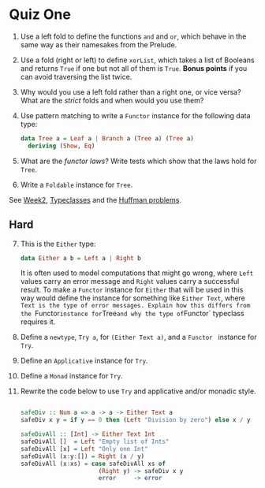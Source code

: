# Quiz One

1. Use a left fold to define the functions `and` and `or`, which
   behave in the same way as their namesakes from the Prelude.
   
2. Use a fold (right or left) to define `xorList`, which takes a list
   of Booleans and returns `True` if one but not all of them is
   `True`. **Bonus points** if you can avoid
   traversing the list twice.
   
3. Why would you use a left fold rather than a right one, or vice
   versa? What are the *strict* folds and when would you use them? 
   
4. Use pattern matching to write a `Functor` instance for the
   following data type:

   ```haskell
   data Tree a = Leaf a | Branch a (Tree a) (Tree a)
     deriving (Show, Eq)
   ```
5. What are the *functor laws*? Write tests which show that the laws
   hold for `Tree`.

6. Write a `Foldable` instance for `Tree`.

See [Week2](labs/week2/Week2.md), [Typeclasses](Typeclasses.md) and the [Huffman problems](https://github.com/jimburton/huffman).

## Hard

7. This is the `Either` type:

   ```haskell
   data Either a b = Left a | Right b
   ```
   
   It is often used to model computations that might go wrong, where
   `Left` values carry an error message and `Right` values carry a
   successful result. To make a `Functor` instance for `Either` that
   will be used in this way would define the instance for something
   like `Either Text`, where `Text is the type of error
   messages. Explain how this differs from the `Functor` instance for
   `Tree` and why the type of `Functor` typeclass requires it.
   
8. Define a `newtype`,  `Try a`, for `(Either Text a)`, and a `Functor
` instance for `Try`.

9. Define an `Applicative` instance for `Try`.

10. Define a `Monad` instance for `Try`.

11. Rewrite the code below to use `Try` and applicative and/or monadic
    style.
	
	```haskell
	
	safeDiv :: Num a => a -> a -> Either Text a
	safeDiv x y = if y == 0 then (Left "Division by zero") else x / y
	
	safeDivAll :: [Int] -> Either Text Int
	safeDivAll []  = Left "Empty list of Ints"
	safeDivAll [x] = Left "Only one Int"
	safeDivAll (x:y:[]) = Right (x / y)
	safeDivAll (x:xs) = case safeDivAll xs of
	                      (Right y) -> safeDiv x y
						  error     -> error
	
	```
